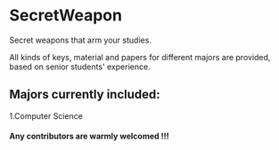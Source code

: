 # SecretWeapon
Secret weapons that arm your studies.

All kinds of keys, material and papers for different majors are provided, based on senior students' experience.

## Majors currently included:

1.Computer Science

#### Any contributors are warmly welcomed !!!
